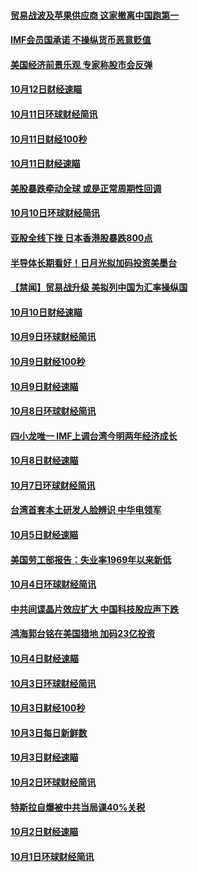 #### [贸易战波及苹果供应商 这家撤离中国跑第一](../pages/news208/a1395254.md?t=10150934) 

#### [IMF会员国承诺  不操纵货币恶意贬值](../pages/news208/a1395274.md?t=10150934) 

#### [美国经济前景乐观 专家称股市会反弹](../pages/news208/a1395159.md?t=10150934) 

#### [10月12日财经速瞄](../pages/news208/a1395177.md?t=10150934) 

#### [10月11日环球财经简讯](../pages/news208/a1395122.md?t=10150934) 

#### [10月11日财经100秒](../pages/news208/a1395097.md?t=10150934) 

#### [10月11日财经速瞄](../pages/news208/a1395020.md?t=10150934) 

#### [美股暴跌牵动全球 或是正常周期性回调](../pages/news208/a1395005.md?t=10150934) 

#### [10月10日环球财经简讯](../pages/news208/a1394977.md?t=10150934) 

#### [亚股全线下挫 日本香港股暴跌800点](../pages/news208/a1394956.md?t=10150934) 

#### [半导体长期看好！日月光拟加码投资美墨台](../pages/news208/a1394954.md?t=10150934) 

#### [【禁闻】贸易战升级 美拟列中国为汇率操纵国](../pages/news208/a1394887.md?t=10150934) 

#### [10月10日财经速瞄](../pages/news208/a1394883.md?t=10150934) 

#### [10月9日环球财经简讯](../pages/news208/a1394831.md?t=10150934) 

#### [10月9日财经100秒](../pages/news208/a1394812.md?t=10150934) 

#### [10月9日财经速瞄](../pages/news208/a1394741.md?t=10150934) 

#### [10月8日环球财经简讯](../pages/news208/a1394682.md?t=10150934) 

#### [四小龙唯一 IMF上调台湾今明两年经济成长](../pages/news208/a1394649.md?t=10150934) 

#### [10月8日财经速瞄](../pages/news208/a1394582.md?t=10150934) 

#### [10月7日环球财经简讯](../pages/news208/a1394527.md?t=10150934) 

#### [台湾首套本土研发人脸辨识 中华电领军](../pages/news208/a1394509.md?t=10150934) 

#### [10月5日财经速瞄](../pages/news208/a1394260.md?t=10150934) 

#### [美国劳工部报告：失业率1969年以来新低](../pages/news208/a1394221.md?t=10150934) 

#### [10月4日环球财经简讯](../pages/news208/a1394211.md?t=10150934) 

#### [中共间谍晶片效应扩大 中国科技股应声下跌](../pages/news208/a1394210.md?t=10150934) 

#### [鸿海郭台铭在美国猎地 加码23亿投资](../pages/news208/a1394184.md?t=10150934) 

#### [10月4日财经速瞄](../pages/news208/a1394104.md?t=10150934) 

#### [10月3日环球财经简讯](../pages/news208/a1394057.md?t=10150934) 

#### [10月3日财经100秒](../pages/news208/a1394034.md?t=10150934) 

#### [10月3日每日新鲜数](../pages/news208/a1393967.md?t=10150934) 

#### [10月3日财经速瞄](../pages/news208/a1393964.md?t=10150934) 

#### [10月2日环球财经简讯](../pages/news208/a1393924.md?t=10150934) 

#### [特斯拉自爆被中共当局课40%关税](../pages/news208/a1393910.md?t=10150934) 

#### [10月2日财经速瞄](../pages/news208/a1393834.md?t=10150934) 

#### [10月1日环球财经简讯](../pages/news208/a1393775.md?t=10150934) 

